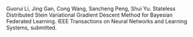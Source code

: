 Guorui Li, Jing Gan, Cong Wang, Sancheng Peng, Shui Yu. Stateless Distributed Stein Variational Gradient Descent Method for Bayesian Federated Learning. IEEE Transactions on Neural Networks and Learning Systems, submitted.
